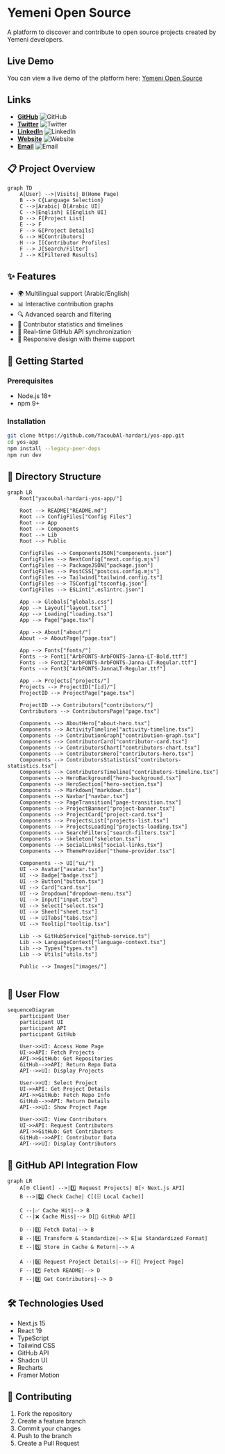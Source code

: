 # Yemeni Open Source

A platform to discover and contribute to open source projects created by Yemeni developers.
## Live Demo
You can view a live demo of the platform here: [Yemeni Open Source](https://yemenopensource.vercel.app/)

## Links

- **[GitHub](https://github.com/YemenOpenSource)** ![GitHub](https://img.shields.io/badge/GitHub-black)
- **[Twitter](https://x.com/yemenopensource)** ![Twitter](https://img.shields.io/badge/Twitter-blue)
- **[LinkedIn](https://www.linkedin.com/company/yemenopensource)** ![LinkedIn](https://img.shields.io/badge/LinkedIn-blue)
- **[Website](https://yemenopensource.vercel.app/)** ![Website](https://img.shields.io/badge/Website-green)
- **[Email](mailto:opensource.ye@gmail.com)** ![Email](https://img.shields.io/badge/Email-red)


## 📋 Project Overview

```mermaid
graph TD
    A[User] -->|Visits| B(Home Page)
    B --> C{Language Selection}
    C -->|Arabic| D[Arabic UI]
    C -->|English| E[English UI]
    D --> F[Project List]
    E --> F
    F --> G[Project Details]
    G --> H[Contributors]
    H --> I[Contributor Profiles]
    F --> J[Search/Filter]
    J --> K[Filtered Results]
```

## ✨ Features

- 🌍 Multilingual support (Arabic/English)
- 📊 Interactive contribution graphs
- 🔍 Advanced search and filtering
- 👥 Contributor statistics and timelines
- 🔄 Real-time GitHub API synchronization
- 🎨 Responsive design with theme support

## 🚀 Getting Started

### Prerequisites
- Node.js 18+
- npm 9+

### Installation
```bash
git clone https://github.com/YacoubAl-hardari/yos-app.git
cd yos-app
npm install --legacy-peer-deps
npm run dev
```

## 📂 Directory Structure

```mermaid
graph LR
    Root["yacoubal-hardari-yos-app/"]
    
    Root --> README["README.md"]
    Root --> ConfigFiles["Config Files"]
    Root --> App
    Root --> Components
    Root --> Lib
    Root --> Public

    ConfigFiles --> ComponentsJSON["components.json"]
    ConfigFiles --> NextConfig["next.config.mjs"]
    ConfigFiles --> PackageJSON["package.json"]
    ConfigFiles --> PostCSS["postcss.config.mjs"]
    ConfigFiles --> Tailwind["tailwind.config.ts"]
    ConfigFiles --> TSConfig["tsconfig.json"]
    ConfigFiles --> ESLint[".eslintrc.json"]

    App --> Globals["globals.css"]
    App --> Layout["layout.tsx"]
    App --> Loading["loading.tsx"]
    App --> Page["page.tsx"]

    App --> About["about/"]
    About --> AboutPage["page.tsx"]

    App --> Fonts["fonts/"]
    Fonts --> Font1["ArbFONTS-ArbFONTS-Janna-LT-Bold.ttf"]
    Fonts --> Font2["ArbFONTS-ArbFONTS-Janna-LT-Regular.ttf"]
    Fonts --> Font3["ArbFONTS-JannaLT-Regular.ttf"]

    App --> Projects["projects/"]
    Projects --> ProjectID["[id]/"]
    ProjectID --> ProjectPage["page.tsx"]

    ProjectID --> Contributors["contributors/"]
    Contributors --> ContributorsPage["page.tsx"]

    Components --> AboutHero["about-hero.tsx"]
    Components --> ActivityTimeline["activity-timeline.tsx"]
    Components --> ContributionGraph["contribution-graph.tsx"]
    Components --> ContributorCard["contributor-card.tsx"]
    Components --> ContributorsChart["contributors-chart.tsx"]
    Components --> ContributorsHero["contributors-hero.tsx"]
    Components --> ContributorsStatistics["contributors-statistics.tsx"]
    Components --> ContributorsTimeline["contributors-timeline.tsx"]
    Components --> HeroBackground["hero-background.tsx"]
    Components --> HeroSection["hero-section.tsx"]
    Components --> Markdown["markdown.tsx"]
    Components --> Navbar["navbar.tsx"]
    Components --> PageTransition["page-transition.tsx"]
    Components --> ProjectBanner["project-banner.tsx"]
    Components --> ProjectCard["project-card.tsx"]
    Components --> ProjectsList["projects-list.tsx"]
    Components --> ProjectsLoading["projects-loading.tsx"]
    Components --> SearchFilters["search-filters.tsx"]
    Components --> Skeleton["skeleton.tsx"]
    Components --> SocialLinks["social-links.tsx"]
    Components --> ThemeProvider["theme-provider.tsx"]

    Components --> UI["ui/"]
    UI --> Avatar["avatar.tsx"]
    UI --> Badge["badge.tsx"]
    UI --> Button["button.tsx"]
    UI --> Card["card.tsx"]
    UI --> Dropdown["dropdown-menu.tsx"]
    UI --> Input["input.tsx"]
    UI --> Select["select.tsx"]
    UI --> Sheet["sheet.tsx"]
    UI --> UITabs["tabs.tsx"]
    UI --> Tooltip["tooltip.tsx"]

    Lib --> GitHubService["github-service.ts"]
    Lib --> LanguageContext["language-context.tsx"]
    Lib --> Types["types.ts"]
    Lib --> Utils["utils.ts"]

    Public --> Images["images/"]


```

## 🔄 User Flow

```mermaid
sequenceDiagram
    participant User
    participant UI
    participant API
    participant GitHub
    
    User->>UI: Access Home Page
    UI->>API: Fetch Projects
    API->>GitHub: Get Repositories
    GitHub-->>API: Return Repo Data
    API-->>UI: Display Projects
    
    User->>UI: Select Project
    UI->>API: Get Project Details
    API->>GitHub: Fetch Repo Info
    GitHub-->>API: Return Details
    API-->>UI: Show Project Page
    
    User->>UI: View Contributors
    UI->>API: Request Contributors
    API->>GitHub: Get Contributors
    GitHub-->>API: Contributor Data
    API-->>UI: Display Contributors
```

## 🤖 GitHub API Integration Flow

```mermaid
graph LR
    A[🌐 Client] -->|1️⃣ Request Projects| B[⚡ Next.js API]
    B -->|2️⃣ Check Cache| C[(🗄️ Local Cache)]
    
    C --|✅ Cache Hit|--> B
    C --|❌ Cache Miss|--> D[🔄 GitHub API]
    
    D --|3️⃣ Fetch Data|--> B
    B --|4️⃣ Transform & Standardize|--> E[📊 Standardized Format]
    E --|5️⃣ Store in Cache & Return|--> A

    A --|6️⃣ Request Project Details|--> F[📂 Project Page]
    F --|7️⃣ Fetch README|--> D
    F --|8️⃣ Get Contributors|--> D
```

## 🛠 Technologies Used

- Next.js 15
- React 19
- TypeScript
- Tailwind CSS
- GitHub API
- Shadcn UI
- Recharts
- Framer Motion

## 🤝 Contributing

1. Fork the repository
2. Create a feature branch
3. Commit your changes
4. Push to the branch
5. Create a Pull Request




